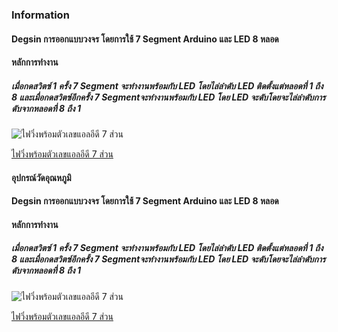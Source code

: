 ### **Information**
#### Degsin การออกแบบวงจร โดยการใช้ 7 Segment Arduino และ LED 8 หลอด 
#### หลักการทำงาน
##### เมื่อกดสวิตซ์ 1 ครั้ง 7 Segment จะทำงานพร้อมกับ LED โดยไล่ลำดับ LED ติดตั้งแต่หลอดที่ 1 ถึง 8 และเมื่อกดสวิตซ์อีกครั้ง 7 Segmentจะทำงานพร้อมกับ LED โดย LED จะดับโดยจะไล่ลำดับการดับจากหลอดที่ 8 ถึง 1
![ไฟวิ่งพร้อมตัวเลขแอลอีดี 7 ส่วน](https://i.pinimg.com/736x/0b/0c/74/0b0c743e0d373a0088c920c6c3398580.jpg)

[ไฟวิ่งพร้อมตัวเลขแอลอีดี 7 ส่วน](https://www.tinkercad.com/things/dqISRAGbJB6-7-?sharecode=4EEJ2Y0C-0DEm6faIEy3UeYP6-Xzg7pYN8eAAOf5LpA)
#### อุปกรณ์วัดอุณหภูมิ 
#### Degsin การออกแบบวงจร โดยการใช้ 7 Segment Arduino และ LED 8 หลอด 
#### หลักการทำงาน
##### เมื่อกดสวิตซ์ 1 ครั้ง 7 Segment จะทำงานพร้อมกับ LED โดยไล่ลำดับ LED ติดตั้งแต่หลอดที่ 1 ถึง 8 และเมื่อกดสวิตซ์อีกครั้ง 7 Segmentจะทำงานพร้อมกับ LED โดย LED จะดับโดยจะไล่ลำดับการดับจากหลอดที่ 8 ถึง 1
![ไฟวิ่งพร้อมตัวเลขแอลอีดี 7 ส่วน](https://i.pinimg.com/736x/0b/0c/74/0b0c743e0d373a0088c920c6c3398580.jpg)

[ไฟวิ่งพร้อมตัวเลขแอลอีดี 7 ส่วน](https://www.tinkercad.com/things/dqISRAGbJB6-7-?sharecode=4EEJ2Y0C-0DEm6faIEy3UeYP6-Xzg7pYN8eAAOf5LpA)
